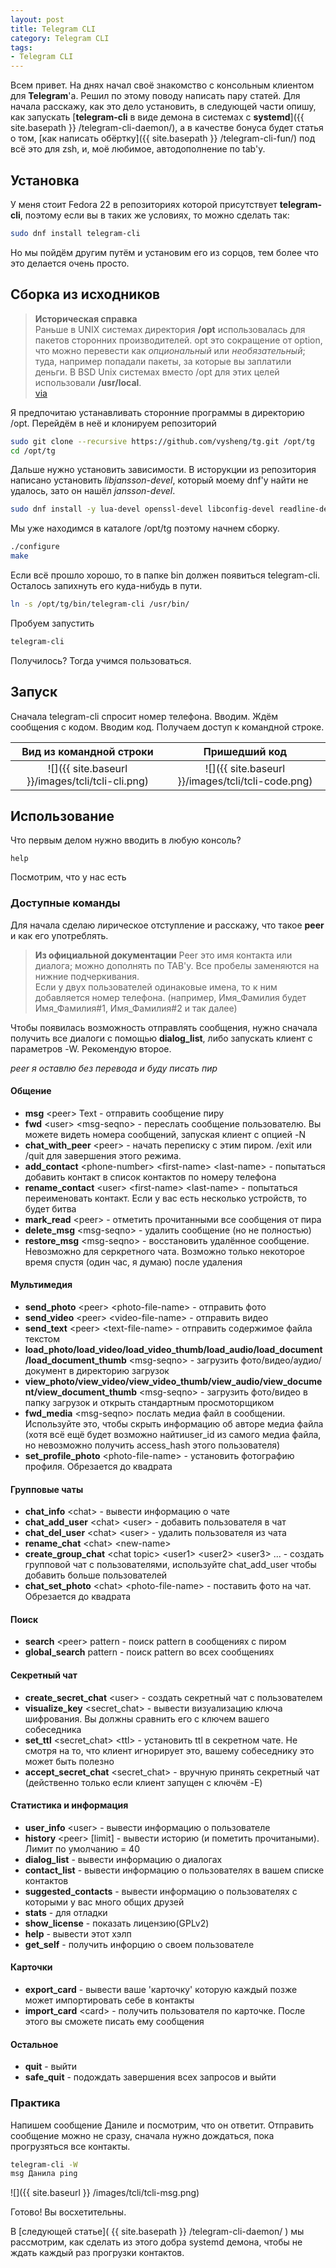 ```yaml
---
layout: post
title: Telegram CLI
category: Telegram CLI
tags:
- Telegram CLI
---
```


Всем привет. На днях начал своё знакомство с консольным клиентом для **Telegram**'a. Решил по этому поводу написать пару статей.
Для начала расскажу, как это дело установить, в следующей части опишу, как запускать [**telegram-cli** в виде демона в системах с **systemd**]({{ site.basepath }} /telegram-cli-daemon/), а в качестве бонуса будет статья о том, [как написать обёртку]({{ site.basepath }} /telegram-cli-fun/) под всё это для zsh, и, моё любимое, автодополнение по tab'у.

## Установка
У меня стоит Fedora 22 в репозиториях которой присутствует **telegram-cli**, поэтому если вы в таких же условиях, то можно сделать так:

``` bash
sudo dnf install telegram-cli
```

Но мы пойдём другим путём и установим его из сорцов, тем более что это делается очень просто.

## Сборка из исходников

> **Историческая справка**  
Раньше в UNIX системах директория **/opt** использовалась для пакетов сторонних производителей. opt это сокращение от option, что можно перевести как *опциональный* или *необязательный*; туда, например попадали пакеты, за которые вы заплатили деньги. В BSD Unix системах вместо /opt для этих целей использовали **/usr/local**.  
[via](https://stackoverflow.com/questions/12649355/what-does-opt-mean-as-in-the-opt-directory-is-it-an-abbreviation)

Я предпочитаю устанавливать сторонние программы в директорию /opt. Перейдём в неё и клонируем репозиторий

```bash
sudo git clone --recursive https://github.com/vysheng/tg.git /opt/tg
cd /opt/tg
```

Дальше нужно установить зависимости. В исторукции из репозитория написано установить *libjansson-devel*, который моему dnf'у найти не удалось, зато он нашёл *jansson-devel*.

```bash
sudo dnf install -y lua-devel openssl-devel libconfig-devel readline-devel libevent-devel jansson-devel python-devel
```

Мы уже находимся в каталоге /opt/tg поэтому начнем сборку.
```bash
./configure
make
```

Если всё прошло хорошо, то в папке bin должен появиться telegram-cli. Осталось запихнуть его куда-нибудь в пути.
```bash
ln -s /opt/tg/bin/telegram-cli /usr/bin/
```

Пробуем запустить

```bash
telegram-cli
```
Получилось? Тогда учимся пользоваться.

## Запуск
Сначала telegram-cli спросит номер телефона. Вводим. Ждём сообщения с кодом. Вводим код. Получаем доступ к командной строке.


|Вид из командной строки                          | Пришедший код                                       |
|:-----------------------------------------------:|:---------------------------------------------------:|
|![]({{ site.baseurl }}/images/tcli/tcli-cli.png) | ![]({{ site.baseurl }}/images/tcli/tcli-code.png)   |

## Использование
Что первым делом нужно вводить в любую консоль?

```
help
```
Посмотрим, что у нас есть
### Доступные команды
Для начала сделаю лирическое отступление и расскажу, что такое **peer** и как его употреблять.
> **Из официальной документации**
Peer это имя контакта или диалога; можно дополнять по TAB'у. Все пробелы заменяются на нижние подчеркивания.  
Если у двух пользователей одинаковые имена, то к ним добавляется номер телефона. (например, Имя\_Фамилия будет Имя\_Фамилия#1, Имя_Фамилия#2 и так далее)

Чтобы появилась возможность отправлять сообщения, нужно сначала получить все диалоги с помощью **dialog_list**, либо запускать клиент с параметров -W. Рекомендую второе.

*peer я оставлю без перевода и буду писать пир*

#### Общение

* **msg** \<peer\> Text - отправить сообщение пиру
* **fwd** \<user\> \<msg-seqno\> - переслать сообщение пользователю. Вы можете видеть номера сообщений, запуская клиент с опцией -N
* **chat\_with_peer** \<peer\> - начать переписку с этим пиром. /exit или /quit для завершения этого режима.
* **add_contact** \<phone-number\> \<first-name\> \<last-name\> - попытаться добавить контакт в список контактов по номеру телефона
* **rename_contact** \<user\> \<first-name\> \<last-name\> - попытаться переименовать контакт. Если у вас есть несколько устройств, то будет битва
* **mark_read** \<peer\> - отметить прочитанными все сообщения от пира
* **delete_msg** \<msg-seqno\> - удалить сообщение (но не полностью)
* **restore_msg** \<msg-seqno\> - восстановить удалённое сообщение. Невозможно для серкретного чата. Возможно только некоторое время спустя (один час, я думаю) после удаления

#### Мультимедия

* **send_photo** \<peer\> \<photo-file-name\> - отправить фото
* **send_video** \<peer\> \<video-file-name\> - отправить видео
* **send_text** \<peer\> \<text-file-name> - отправить содержимое файла текстом
* **load\_photo/load\_video/load\_video\_thumb/load\_audio/load\_document/load\_document_thumb** \<msg-seqno\> - загрузить фото/видео/аудио/документ в директорию загрузок
* **view\_photo/view\_video/view\_video\_thumb/view\_audio/view\_document/view\_document_thumb** \<msg-seqno\> - загрузить фото/видео в папку загрузок и открыть стандартным просмоторщиком
* **fwd\_media** \<msg-seqno\> послать медиа файл в сообщении. Используйте это, чтобы скрыть информацию об авторе медиа файла (хотя всё ещё будет возможно найтиuser\_id из самого медиа файла, но невозможно получить access_hash этого пользователя)
* **set\_profile_photo** \<photo-file-name\> - установить фотографию профиля. Обрезается до квадрата


#### Групповые чаты

* **chat_info** \<chat\> - вывести информацию о чате
* **chat\_add_user** \<chat\> \<user\> - добавить пользователя в чат
* **chat\_del_user** \<chat\> \<user\> - удалить пользователя из чата
* **rename\_chat** \<chat\> \<new-name\>
* **create\_group\_chat** \<chat topic\> \<user1\> \<user2\> \<user3\> ... -  создать групповой чат с пользователями, используйте chat\_add_user чтобы добавить больше пользователей
* **chat\_set_photo** \<chat\> \<photo-file-name\> - поставить фото на чат. Обрезается до квадрата

#### Поиск

* **search** \<peer\> pattern - поиск pattern в сообщениях с пиром
* **global_search** pattern - поиск pattern во всех сообщениях

#### Секретный чат

* **create\_secret_chat** \<user\> - создать секретный чат с пользователем
* **visualize_key** \<secret_chat\> - вывести визуализацию ключа шифрования. Вы должны сравнить его с ключем вашего собеседника
* **set_ttl** \<secret_chat\> \<ttl\> - установить ttl в секретном чате. Не смотря на то, что клиент игнорирует это, вашему собеседнику это может быть полезно
* **accept\_secret_chat** \<secret_chat\> - вручную принять секретный чат (действенно только если клиент запущен с ключём -E)

#### Статистика и информация

* **user_info** \<user\> - вывести информацию о пользователе
* **history** \<peer\> [limit] - вывести историю (и пометить прочитаными). Лимит по умолчанию = 40
* **dialog_list** - вывести информацию о диалогах
* **contact_list** - вывести информацию о пользователях в вашем списке контактов
* **suggested_contacts** - вывести информацию о пользователях с которыми у вас много общих друзей
* **stats** - для отладки
* **show_license** - показать лицензию(GPLv2)
* **help** - вывести этот хэлп
* **get_self** - получить инфорцию о своем пользователе

#### Карточки
* **export_card** - вывести ваше 'карточку' которую каждый позже может импортировать себе в контакты
* **import_card** \<card\> - получить пользователя по карточке. После этого вы сможете писать ему сообщения

#### Остальное
* **quit** - выйти
* **safe_quit** - подождать завершения всех запросов и выйти

### Практика

Напишем сообщение Даниле и посмотрим, что он ответит. Отправить сообщение можно не сразу, сначала нужно дождаться, пока прогрузяться все контакты.

``` bash
telegram-cli -W
msg Данила ping
```

![]({{ site.baseurl }} /images/tcli/tcli-msg.png)

Готово! Вы восхетительны.  

В [следующей статье]( {{ site.basepath }} /telegram-cli-daemon/ ) мы рассмотрим, как сделать из этого добра systemd демона, чтобы не ждать каждый раз прогрузки контактов.
